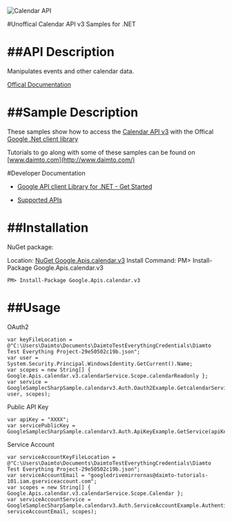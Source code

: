 ﻿![Calendar API](http://www.google.com/images/icons/product/calendar-32.png)

#Unoffical Calendar API v3 Samples for .NET  

##API Description
=============

Manipulates events and other calendar data.

[Offical Documentation](https://developers.google.com/google-apps/calendar/firstapp)

##Sample Description
=============

These samples show how to access the [Calendar API v3](https://developers.google.com/google-apps/calendar/firstapp) with the Offical [Google .Net client library](https://github.com/google/google-api-dotnet-client)

Tutorials to go along with some of these samples can be found on [www.daimto.com](http://www.daimto.com/)

#Developer Documentation

* [Google API client Library for .NET - Get Started](https://developers.google.com/api-client-library/dotnet/get_started)

* [Supported APIs](https://developers.google.com/api-client-library/dotnet/apis/)

##Installation
=================================

NuGet package:

Location: [NuGet Google.Apis.calendar.v3](https://www.nuget.org/packages/Google.Apis.calendar.v3)
Install Command: PM>  Install-Package Google.Apis.calendar.v3

```
PM> Install-Package Google.Apis.calendar.v3
```

##Usage
=================================

OAuth2
```
var keyFileLocation = @"C:\Users\Daimto\Documents\DaimtoTestEverythingCredentials\Diamto Test Everything Project-29e50502c19b.json";
var user = System.Security.Principal.WindowsIdentity.GetCurrent().Name;
var scopes = new String[] { Google.Apis.calendar.v3.calendarService.Scope.calendarReadonly };
var service = GoogleSamplecSharpSample.calendarv3.Auth.Oauth2Example.GetcalendarService(keyFileLocation, user, scopes);
```
Public API Key
```
var apiKey = "XXXX";
var servicePublicKey = GoogleSamplecSharpSample.calendarv3.Auth.ApiKeyExample.GetService(apiKey);
```
Service Account
```
var serviceAccountKeyFileLocation = @"C:\Users\Daimto\Documents\DaimtoTestEverythingCredentials\Diamto Test Everything Project-29e50502c19b.json";
var serviceAccountEmail = "googledrivemirrornas@daimto-tutorials-101.iam.gserviceaccount.com";
var scopes = new String[] { Google.Apis.calendar.v3.calendarService.Scope.Calendar };            
var serviceAccountService = GoogleSamplecSharpSample.calendarv3.Auth.ServiceAccountExample.AuthenticateServiceAccount(serviceAccountKeyFileLocation, serviceAccountEmail, scopes);
```
